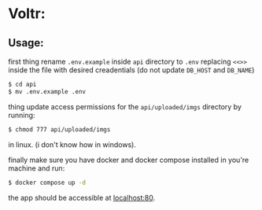 # Voltr:

## Usage:

first thing rename `.env.example` inside `api` directory to `.env` replacing `<<>>` inside the file with desired creadentials (do not update `DB_HOST` and `DB_NAME`)
```bash
$ cd api
$ mv .env.example .env
```

thing update access permissions for the `api/uploaded/imgs` directory by running:

```bash
$ chmod 777 api/uploaded/imgs
```
in linux. (i don't know how in windows).

finally make sure you have docker and docker compose installed in you're machine and run:
```bash
$ docker compose up -d
```

the app should  be accessible at [localhost:80](http://localhost:8080).
